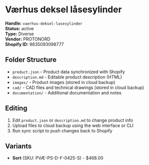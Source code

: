 # Værhus deksel låsesylinder

**Handle:** `vaerhus-deksel-lasesylinder`  
**Status:** active  
**Type:** Diverse  
**Vendor:** PROTONORD  
**Shopify ID:** 9835093098777  

## Folder Structure

- `product.json` - Product data synchronized with Shopify
- `description.md` - Editable product description (HTML)
- `images/` - Product images (stored in cloud backup)
- `cad/` - CAD files and technical drawings (stored in cloud backup)
- `documentation/` - Additional documentation and notes

## Editing

1. Edit `product.json` or `description.md` to change product info
2. Upload files to cloud backup using the web interface or CLI
3. Run sync script to push changes back to Shopify

## Variants

- **Sort** (SKU: PVÆ-PS-D-F-0425-S) - $468.00
